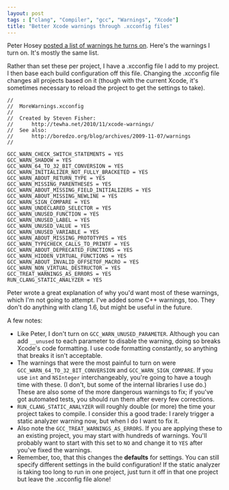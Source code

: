 ```yaml
---
layout: post
tags : ["clang", "Compiler", "gcc", "Warnings", "Xcode"]
title: "Better Xcode warnings through .xcconfig files"
---
```

Peter Hosey <a href="http://boredzo.org/blog/archives/2009-11-07/warnings">posted a list of warnings he turns on</a>. Here's the warnings I turn on. It's mostly the same list.

Rather than set these per project, I have a .xcconfig file I add to my project. I then base each build configuration off this file. Changing the .xcconfig file changes all projects based on it (though with the current Xcode, it's sometimes necessary to reload the project to get the settings to take).

<!--more-->

    //
    //  MoreWarnings.xcconfig
    //
    //  Created by Steven Fisher:
    //      http://tewha.net/2010/11/xcode-warnings/
    //  See also:
    //      http://boredzo.org/blog/archives/2009-11-07/warnings
    //
    
    GCC_WARN_CHECK_SWITCH_STATEMENTS = YES
    GCC_WARN_SHADOW = YES
    GCC_WARN_64_TO_32_BIT_CONVERSION = YES
    GCC_WARN_INITIALIZER_NOT_FULLY_BRACKETED = YES
    GCC_WARN_ABOUT_RETURN_TYPE = YES
    GCC_WARN_MISSING_PARENTHESES = YES
    GCC_WARN_ABOUT_MISSING_FIELD_INITIALIZERS = YES
    GCC_WARN_ABOUT_MISSING_NEWLINE = YES
    GCC_WARN_SIGN_COMPARE = YES
    GCC_WARN_UNDECLARED_SELECTOR = YES
    GCC_WARN_UNUSED_FUNCTION = YES
    GCC_WARN_UNUSED_LABEL = YES
    GCC_WARN_UNUSED_VALUE = YES
    GCC_WARN_UNUSED_VARIABLE = YES
    GCC_WARN_ABOUT_MISSING_PROTOTYPES = YES
    GCC_WARN_TYPECHECK_CALLS_TO_PRINTF = YES
    GCC_WARN_ABOUT_DEPRECATED_FUNCTIONS = YES
    GCC_WARN_HIDDEN_VIRTUAL_FUNCTIONS = YES
    GCC_WARN_ABOUT_INVALID_OFFSETOF_MACRO = YES
    GCC_WARN_NON_VIRTUAL_DESTRUCTOR = YES
    GCC_TREAT_WARNINGS_AS_ERRORS = YES
    RUN_CLANG_STATIC_ANALYZER = YES

Peter wrote a great explanation of why you'd want most of these warnings, which I'm not going to attempt. I've added some C++ warnings, too. They don't do anything with clang 1.6, but might be useful in the future.

A few notes:

* Like Peter, I don't turn on `GCC_WARN_UNUSED_PARAMETER`. Although you can add `__unused` to each parameter to disable the warning, doing so breaks Xcode's code formatting. I use code formatting constantly, so anything that breaks it isn't acceptable.
* The warnings that were the most painful to turn on were `GCC_WARN_64_TO_32_BIT_CONVERSION` and `GCC_WARN_SIGN_COMPARE`. If you use `int` and `NSInteger` interchangeably, you're going to have a tough time with these. (I don't, but some of the internal libraries I use do.) These are also some of the more dangerous warnings to fix; if you've got automated tests, you should run them after every few corrections.
* `RUN_CLANG_STATIC_ANALYZER` will roughly double (or more) the time your project takes to compile. I consider this a good trade: I rarely trigger a static analyzer warning now, but when I do I want to fix it.
* Also note the `GCC_TREAT_WARNINGS_AS_ERRORS`. If you are applying these to an existing project, you may start with hundreds of warnings. You'll probably want to start with this set to `NO` and change it to `YES` after you've fixed the warnings.
* Remember, too, that this changes the **defaults** for settings. You can still specify different settings in the build configuration! If the static analyzer is taking too long to run in one project, just turn it off in that one project but leave the .xcconfig file alone!
